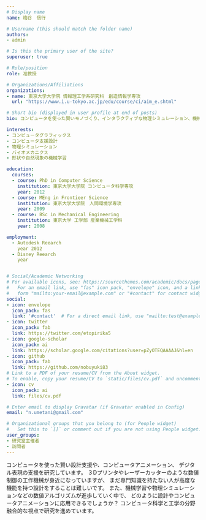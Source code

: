 ```yaml
---
# Display name
name: 梅谷　信行

# Username (this should match the folder name)
authors:
- admin

# Is this the primary user of the site?
superuser: true

# Role/position
role: 准教授

# Organizations/Affiliations
organizations:
- name: 東京大学大学院 情報理工学系研究科　創造情報学専攻 
  url: "https://www.i.u-tokyo.ac.jp/edu/course/ci/aim_e.shtml"

# Short bio (displayed in user profile at end of posts)
bio: コンピュータを使った賢いモノづくり、インタラクティブな物理シミュレーション、機械学習による形状処理などを研究しています。

interests:
- コンピュータグラフィックス
- コンピュータ支援設計
- 物理シミュレーション
- バイオメカニクス
- 形状や自然現象の機械学習

education:
  courses:
  - course: PhD in Computer Science
    institution: 東京大学大学院 コンピュータ科学専攻
    year: 2012
  - course: MEng in Frontieer Science
    institution: 東京大学大学院　人間環境学専攻
    year: 2009
  - course: BSc in Mechanical Engineering
    institution: 東京大学 工学部 産業機械工学科
    year: 2008

employment:
  - Autodesk Reearch
    year 2012
  - Disney Reearch
    year


# Social/Academic Networking
# For available icons, see: https://sourcethemes.com/academic/docs/page-builder/#icons
#   For an email link, use "fas" icon pack, "envelope" icon, and a link in the
#   form "mailto:your-email@example.com" or "#contact" for contact widget.
social:
- icon: envelope
  icon_pack: fas
  link: '#contact'  # For a direct email link, use "mailto:test@example.org".
- icon: twitter
  icon_pack: fab
  link: https://twitter.com/etopirika5
- icon: google-scholar
  icon_pack: ai
  link: https://scholar.google.com/citations?user=pZyOTEQAAAAJ&hl=en
- icon: github
  icon_pack: fab
  link: https://github.com/nobuyuki83
# Link to a PDF of your resume/CV from the About widget.
# To enable, copy your resume/CV to `static/files/cv.pdf` and uncomment the lines below.
- icon: cv
  icon_pack: ai
  link: files/cv.pdf

# Enter email to display Gravatar (if Gravatar enabled in Config)
email: "n.umetani@gmail.com"

# Organizational groups that you belong to (for People widget)
#   Set this to `[]` or comment out if you are not using People widget.
user_groups:
- 研究室主催者
- 訪問者
---
```


コンピュータを使った賢い設計支援や、コンピュータアニメーション、
デジタル表現の支援を研究しています。
３Dプリンタやレーザーカッターのような数値制御の工作機械が身近になっていますが、
まだ専門知識を持たない人が高度な機能を持つ設計をすることは難しいです。
また、機械学習や物理シミュレーションなどの数値アルゴリズムが進歩していく中で、
どのように設計やコンピュータアニメーションに応用できるでしょうか？
コンピュータ科学と工学の分野融合的な視点で研究を進めています。







